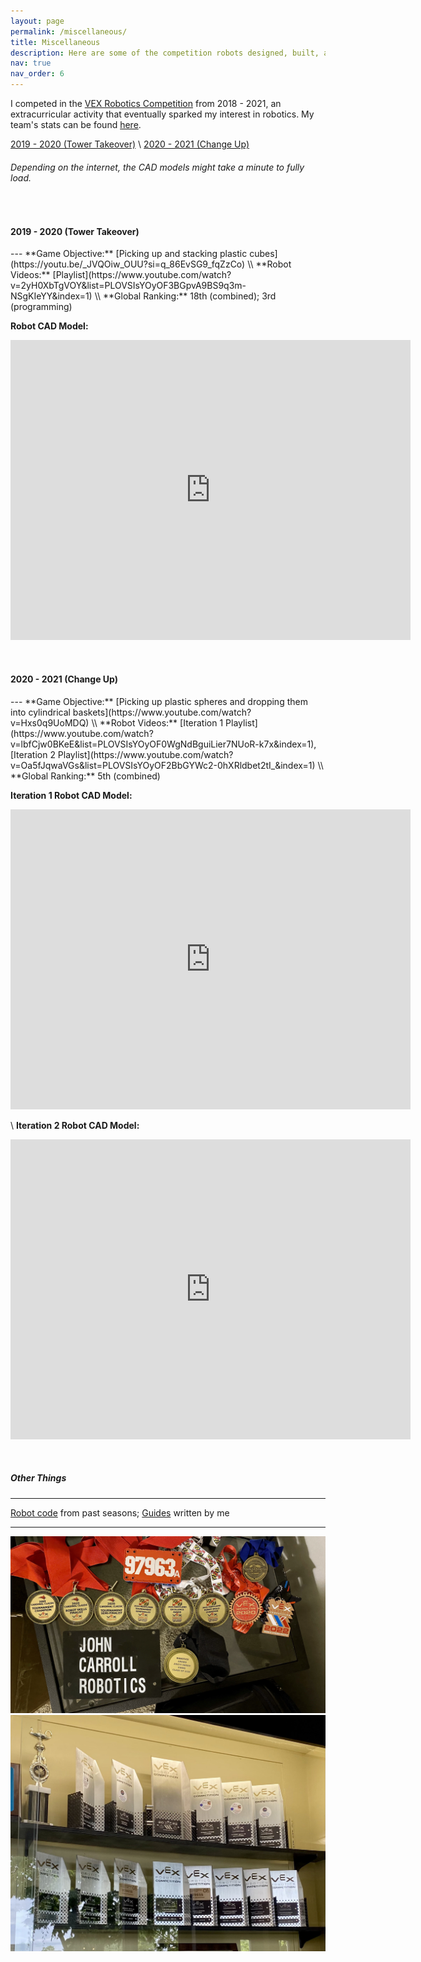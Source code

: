 ```yaml
---
layout: page
permalink: /miscellaneous/
title: Miscellaneous
description: Here are some of the competition robots designed, built, and programmed by me.
nav: true
nav_order: 6
---
```


<style>
    /* * {
        margin: 0;
        padding: 0;
    } */
    /* .imgbox {
        display: grid;
        height: 100%;
    } */
    .center-fit {
        max-width: 100%;
        max-height: 100vh;
        margin: auto;
    }
</style>

I competed in the [VEX Robotics Competition](https://www.vexrobotics.com/competition) from 2018 - 2021, an extracurricular activity that eventually sparked my interest in robotics. My team's stats can be found [here](https://vexdb.io/teams/view/97963A?t=skills). 

[2019 - 2020 (Tower Takeover)](#2019-2020) \\
[2020 - 2021 (Change Up)](#2020-2021)

###### Depending on the internet, the CAD models might take a minute to fully load.
&nbsp;

<h4 id="2019-2020"><strong>2019 - 2020 (Tower Takeover)</strong></h4>
---
**Game Objective:** [Picking up and stacking plastic cubes](https://youtu.be/_JVQOiw_OUU?si=q_86EvSG9_fqZzCo) \\
**Robot Videos:** [Playlist](https://www.youtube.com/watch?v=2yH0XbTgVOY&list=PLOVSIsYOyOF3BGpvA9BS9q3m-NSgKIeYY&index=1) \\
**Global Ranking:** 18th (combined); 3rd (programming)

**Robot CAD Model:**
<iframe src="https://myhub.autodesk360.com/ue2f80a7d/shares/public/SHd38bfQT1fb47330c99ec0e6178b2116ec2?mode=embed" width="640" height="480" allowfullscreen="true" webkitallowfullscreen="true" mozallowfullscreen="true"  frameborder="0"></iframe>

&nbsp;

<h4 id="2020-2021"><strong>2020 - 2021 (Change Up)</strong></h4>
---
**Game Objective:** [Picking up plastic spheres and dropping them into cylindrical baskets](https://www.youtube.com/watch?v=Hxs0q9UoMDQ) \\
**Robot Videos:** [Iteration 1 Playlist](https://www.youtube.com/watch?v=lbfCjw0BKeE&list=PLOVSIsYOyOF0WgNdBguiLier7NUoR-k7x&index=1), [Iteration 2 Playlist](https://www.youtube.com/watch?v=Oa5fJqwaVGs&list=PLOVSIsYOyOF2BbGYWc2-0hXRldbet2tI_&index=1) \\
**Global Ranking:** 5th (combined)

**Iteration 1 Robot CAD Model:**
<iframe src="https://myhub.autodesk360.com/ue2f80a7d/shares/public/SHd38bfQT1fb47330c99615bb1780f279fbb?mode=embed" width="640" height="480" allowfullscreen="true" webkitallowfullscreen="true" mozallowfullscreen="true"  frameborder="0"></iframe>

\\
**Iteration 2 Robot CAD Model:**
<iframe src="https://myhub.autodesk360.com/ue2f80a7d/shares/public/SHd38bfQT1fb47330c99994e9579cec1fabc?mode=embed" width="640" height="480" allowfullscreen="true" webkitallowfullscreen="true" mozallowfullscreen="true"  frameborder="0"></iframe>

&nbsp;

##### **Other Things**

---
[Robot code](https://github.com/jingyi-xiang/non_holonomic_control) from past seasons; [Guides](https://github.com/jingyi-xiang/vrc_resources) written by me

- - -
<img class="center-fit" src="../assets/img/medals.jpg"/> 

<img class="center-fit" src="../assets/img/trophies.jpg"/> 